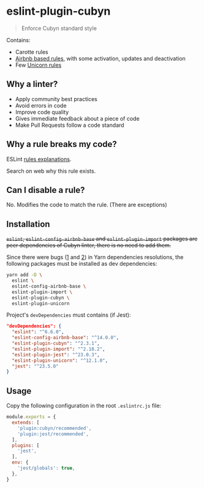 # eslint-plugin-cubyn

> Enforce Cubyn standard style

Contains:

* Carotte rules
* [Airbnb based rules](https://github.com/airbnb/javascript), with some activation, updates and deactivation
* Few [Unicorn rules](https://github.com/sindresorhus/eslint-plugin-unicorn)

## Why a linter?

* Apply community best practices
* Avoid errors in code
* Improve code quality
* Gives immediate feedback about a piece of code
* Make Pull Requests follow a code standard

## Why a rule breaks my code?

ESLint [rules explanations](https://eslint.org/docs/rules/).

Search on web why this rule exists.

## Can I disable a rule?

No. Modifies the code to match the rule.
(There are exceptions)

## Installation

~~`eslint`, `eslint-config-airbnb-base` and `eslint-plugin-import` packages are peer dependencies of Cubyn linter, there is no need to add them.~~

Since there were bugs ([1](https://github.com/airbnb/javascript/issues/1913) and [2](https://github.com/eslint/eslint/issues/8547)) in Yarn dependencies resolutions, the following packages must be installed as dev dependencies:

```bash
yarn add -D \
  eslint \
  eslint-config-airbnb-base \
  eslint-plugin-import \
  eslint-plugin-cubyn \
  eslint-plugin-unicorn
```

Project's `devDependencies` must contains (if Jest):

```json
"devDependencies": {
  "eslint": "^6.6.0",
  "eslint-config-airbnb-base": "^14.0.0",
  "eslint-plugin-cubyn": "^2.3.1",
  "eslint-plugin-import": "^2.18.2",
  "eslint-plugin-jest": "^23.0.3",
  "eslint-plugin-unicorn": "^12.1.0",
  "jest": "^23.5.0"
}
```

## Usage

Copy the following configuration in the root `.eslintrc.js` file:

```js
module.exports = {
  extends: [
    'plugin:cubyn/recommended',
    'plugin:jest/recommended',
  ],
  plugins: [
    'jest',
  ],
  env: {
    'jest/globals': true,
  },
}
```
